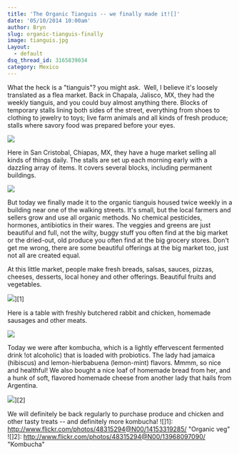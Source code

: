 ```yaml
---
title: 'The Organic Tianguis -- we finally made it![]'
date: '05/10/2014 10:00am'
author: Bryn
slug: organic-tianguis-finally
image: tianguis.jpg
Layout:
  - default
dsq_thread_id: 3165839034
category: Mexico
---
```

What the heck is a "tianguis"? you might ask.  Well, I believe it's loosely translated as a flea market. Back in Chapala, Jalisco, MX, they had the weekly tianguis, and you could buy almost anything there. Blocks of temporary stalls lining both sides of the street, everything from shoes to clothing to jewelry to toys; live farm animals and all kinds of fresh produce; stalls where savory food was prepared before your eyes.

![](http://farm9.staticflickr.com/8319/8003360376_a51034ffe8_m.jpg)

Here in San Cristobal, Chiapas, MX, they have a huge market selling all kinds of things daily. The stalls are set up each morning early with a dazzling array of items. It covers several blocks, including permanent buildings.

![](http://farm6.staticflickr.com/5489/13966800330_9c98e6a407_m.jpg)

But today we finally made it to the organic tianguis housed twice weekly in a building near one of the walking streets. It's small, but the local farmers and sellers grow and use all organic methods. No chemical pesticides, hormones, antibiotics in their wares. The veggies and greens are just beautiful and full, not the wilty, buggy stuff you often find at the big market or the dried-out, old produce you often find at the big grocery stores. Don't get me wrong, there are some beautiful offerings at the big market too, just not all are created equal.

At this little market, people make fresh breads, salsas, sauces, pizzas, cheeses, desserts, local honey and other offerings. Beautiful fruits and vegetables.

![](http://farm8.staticflickr.com/7353/14153319285_3e298b3d25_n.jpg)][1]

Here is a table with freshly butchered rabbit and chicken, homemade sausages and other meats.

![](http://farm6.staticflickr.com/5514/13966659468_fece8eb6de_n.jpg)

Today we were after kombucha, which is a lightly effervescent fermented drink !ot alcoholic) that is loaded with probiotics. The lady had jamaica (hibiscus) and lemon-hierbabuena (lemon-mint) flavors. Mmmm, so nice and healthful! We also bought a nice loaf of homemade bread from her, and a hunk of soft, flavored homemade cheese from another lady that hails from Argentina.

![](http://farm3.staticflickr.com/2903/13968097090_59647d602d_n.jpg)][2]

We will definitely be back regularly to purchase produce and chicken and other tasty treats -- and definitely more kombucha!
 ![]1]: http://www.flickr.com/photos/48315294@N00/14153319285/ "Organic veg"
 ![]2]: http://www.flickr.com/photos/48315294@N00/13968097090/ "Kombucha"
